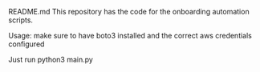 README.md
This repository has the code for the onboarding automation scripts.

Usage:
make sure to have boto3 installed and the correct aws credentials configured

Just run
python3 main.py